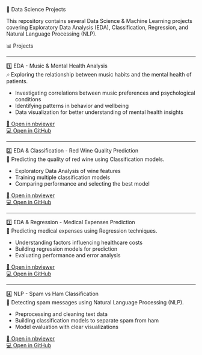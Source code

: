 🧠 Data Science Projects

This repository contains several Data Science & Machine Learning projects covering Exploratory Data Analysis (EDA), Classification, Regression, and Natural Language Processing (NLP).

📊 Projects

---

1️⃣ EDA - Music & Mental Health Analysis  
🎶 Exploring the relationship between music habits and the mental health of patients.

- Investigating correlations between music preferences and psychological conditions  
- Identifying patterns in behavior and wellbeing  
- Data visualization for better understanding of mental health insights  

<a href="https://nbviewer.org/github/Omidpour/My_Learning_Journey/blob/main/EDA%20-%20Mental%20Health%20Analysis.ipynb" target="_blank">📖 Open in nbviewer</a>  
<a href="https://github.com/Omidpour/My_Learning_Journey/blob/main/EDA%20-%20Mental%20Health%20Analysis.ipynb" target="_blank">💻 Open in GitHub</a>

---

2️⃣ EDA & Classification - Red Wine Quality Prediction  
🍷 Predicting the quality of red wine using Classification models.

- Exploratory Data Analysis of wine features  
- Training multiple classification models  
- Comparing performance and selecting the best model  

<a href="https://nbviewer.org/github/Omidpour/My_Learning_Journey/blob/main/EDA%20%26%20Classification%20-%20Red%20Wine%20Quality%20Prediction.ipynb" target="_blank">📖 Open in nbviewer</a>  
<a href="https://github.com/Omidpour/My_Learning_Journey/blob/main/EDA%20%26%20Classification%20-%20Red%20Wine%20Quality%20Prediction.ipynb" target="_blank">💻 Open in GitHub</a>

---

3️⃣ EDA & Regression - Medical Expenses Prediction  
💊 Predicting medical expenses using Regression techniques.

- Understanding factors influencing healthcare costs  
- Building regression models for prediction  
- Evaluating performance and error analysis  

<a href="https://nbviewer.org/github/Omidpour/My_Learning_Journey/blob/main/EDA%20%26%20Regression%20-%20Medical%20Expenses%20Prediction.ipynb" target="_blank">📖 Open in nbviewer</a>  
<a href="https://github.com/Omidpour/My_Learning_Journey/blob/main/EDA%20%26%20Regression%20-%20Medical%20Expenses%20Prediction.ipynb" target="_blank">💻 Open in GitHub</a>

---

4️⃣ NLP - Spam vs Ham Classification  
📧 Detecting spam messages using Natural Language Processing (NLP).

- Preprocessing and cleaning text data  
- Building classification models to separate spam from ham  
- Model evaluation with clear visualizations  

<a href="https://nbviewer.org/github/Omidpour/My_Learning_Journey/blob/main/NLP%20-%20Spam%20vs%20Ham%20Classification.ipynb" target="_blank">📖 Open in nbviewer</a>  
<a href="https://github.com/Omidpour/My_Learning_Journey/blob/main/NLP%20-%20Spam%20vs%20Ham%20Classification.ipynb" target="_blank">💻 Open in GitHub</a>
